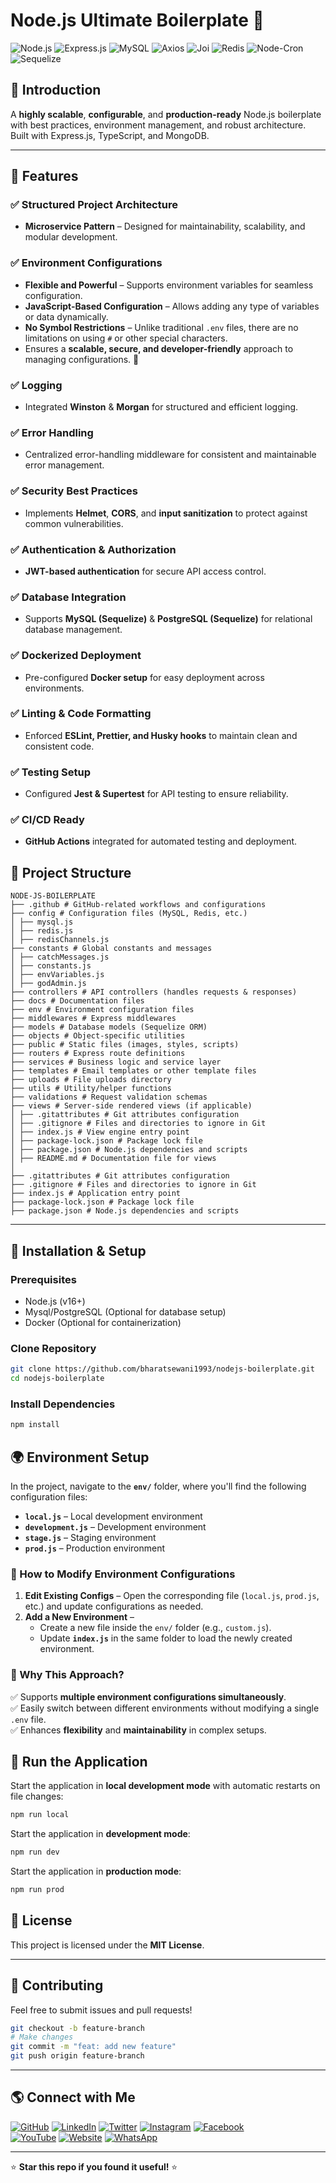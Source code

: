 # Node.js Ultimate Boilerplate 🚀

![Node.js](https://img.shields.io/badge/Node.js-339933?style=for-the-badge&logo=node.js&logoColor=white)
![Express.js](https://img.shields.io/badge/Express.js-000000?style=for-the-badge&logo=express&logoColor=white)
![MySQL](https://img.shields.io/badge/MySQL-005C84?style=for-the-badge&logo=mysql&logoColor=white)
![Axios](https://img.shields.io/badge/Axios-5A29E4?style=for-the-badge&logo=axios&logoColor=white)
![Joi](https://img.shields.io/badge/Joi-FFD700?style=for-the-badge&logo=javascript&logoColor=black)
![Redis](https://img.shields.io/badge/Redis-DC382D?style=for-the-badge&logo=redis&logoColor=white)
![Node-Cron](https://img.shields.io/badge/Node--Cron-43853D?style=for-the-badge&logo=javascript&logoColor=white)
![Sequelize](https://img.shields.io/badge/Sequelize-52B0E7?style=for-the-badge&logo=sequelize&logoColor=white)

## 🚀 Introduction
A **highly scalable**, **configurable**, and **production-ready** Node.js boilerplate with best practices, environment management, and robust architecture. Built with Express.js, TypeScript, and MongoDB.

---

## 🎯 Features  

### ✅ **Structured Project Architecture**  
- **Microservice Pattern** – Designed for maintainability, scalability, and modular development.  

### ✅ **Environment Configurations**  
- **Flexible and Powerful** – Supports environment variables for seamless configuration.  
- **JavaScript-Based Configuration** – Allows adding any type of variables or data dynamically.  
- **No Symbol Restrictions** – Unlike traditional `.env` files, there are no limitations on using `#` or other special characters.  
- Ensures a **scalable, secure, and developer-friendly** approach to managing configurations. 🚀  

### ✅ **Logging**  
- Integrated **Winston** & **Morgan** for structured and efficient logging.  

### ✅ **Error Handling**  
- Centralized error-handling middleware for consistent and maintainable error management.  

### ✅ **Security Best Practices**  
- Implements **Helmet**, **CORS**, and **input sanitization** to protect against common vulnerabilities.  

### ✅ **Authentication & Authorization**  
- **JWT-based authentication** for secure API access control.  

### ✅ **Database Integration**  
- Supports **MySQL (Sequelize)** & **PostgreSQL (Sequelize)** for relational database management.  

### ✅ **Dockerized Deployment**  
- Pre-configured **Docker setup** for easy deployment across environments.  

### ✅ **Linting & Code Formatting**  
- Enforced **ESLint, Prettier, and Husky hooks** to maintain clean and consistent code.  

### ✅ **Testing Setup**  
- Configured **Jest & Supertest** for API testing to ensure reliability.  

### ✅ **CI/CD Ready**  
- **GitHub Actions** integrated for automated testing and deployment.  

## 📂 Project Structure

```
NODE-JS-BOILERPLATE
├── .github # GitHub-related workflows and configurations
├── config # Configuration files (MySQL, Redis, etc.)
│ ├── mysql.js
│ ├── redis.js
│ ├── redisChannels.js
├── constants # Global constants and messages
│ ├── catchMessages.js
│ ├── constants.js
│ ├── envVariables.js
│ ├── godAdmin.js
├── controllers # API controllers (handles requests & responses)
├── docs # Documentation files
├── env # Environment configuration files
├── middlewares # Express middlewares
├── models # Database models (Sequelize ORM)
├── objects # Object-specific utilities
├── public # Static files (images, styles, scripts)
├── routers # Express route definitions
├── services # Business logic and service layer
├── templates # Email templates or other template files
├── uploads # File uploads directory
├── utils # Utility/helper functions
├── validations # Request validation schemas
├── views # Server-side rendered views (if applicable)
│ ├── .gitattributes # Git attributes configuration
│ ├── .gitignore # Files and directories to ignore in Git
│ ├── index.js # View engine entry point
│ ├── package-lock.json # Package lock file
│ ├── package.json # Node.js dependencies and scripts
│ ├── README.md # Documentation file for views
│
├── .gitattributes # Git attributes configuration
├── .gitignore # Files and directories to ignore in Git
├── index.js # Application entry point
├── package-lock.json # Package lock file
├── package.json # Node.js dependencies and scripts

```

---

## 🔧 Installation & Setup

### Prerequisites
- Node.js (v16+)
- Mysql/PostgreSQL (Optional for database setup)
- Docker (Optional for containerization)

### Clone Repository
```sh
git clone https://github.com/bharatsewani1993/nodejs-boilerplate.git
cd nodejs-boilerplate
```

### Install Dependencies
```sh
npm install
```

## 🌍 Environment Setup  

In the project, navigate to the **`env/`** folder, where you'll find the following configuration files:  

- **`local.js`** – Local development environment  
- **`development.js`** – Development environment  
- **`stage.js`** – Staging environment  
- **`prod.js`** – Production environment  

### 🔹 How to Modify Environment Configurations  
1. **Edit Existing Configs** – Open the corresponding file (`local.js`, `prod.js`, etc.) and update configurations as needed.  
2. **Add a New Environment** –  
   - Create a new file inside the `env/` folder (e.g., `custom.js`).  
   - Update **`index.js`** in the same folder to load the newly created environment.  

### 🚀 Why This Approach?  
✅ Supports **multiple environment configurations simultaneously**.  
✅ Easily switch between different environments without modifying a single `.env` file.  
✅ Enhances **flexibility** and **maintainability** in complex setups.  

## 🚀 Run the Application  

Start the application in **local development mode** with automatic restarts on file changes:  
```sh
npm run local
```

Start the application in **development mode**:  
```sh
npm run dev
```

Start the application in **production mode**:  
```sh
npm run prod
```


## 📜 License
This project is licensed under the **MIT License**.

---

## 🙌 Contributing
Feel free to submit issues and pull requests!

```sh
git checkout -b feature-branch
# Make changes
git commit -m "feat: add new feature"
git push origin feature-branch
```

---

## 🌎 Connect with Me  

[![GitHub](https://img.shields.io/badge/GitHub-100000?style=for-the-badge&logo=github&logoColor=white)](https://github.com/bharatsewani1993) 
[![LinkedIn](https://img.shields.io/badge/LinkedIn-0077B5?style=for-the-badge&logo=linkedin&logoColor=white)](https://linkedin.com/in/bharatsewani1993) 
[![Twitter](https://img.shields.io/badge/Twitter-1DA1F2?style=for-the-badge&logo=twitter&logoColor=white)](https://twitter.com/bharatsewani199) 
[![Instagram](https://img.shields.io/badge/Instagram-E4405F?style=for-the-badge&logo=instagram&logoColor=white)](https://instagram.com/sewani.bharat) 
[![Facebook](https://img.shields.io/badge/Facebook-1877F2?style=for-the-badge&logo=facebook&logoColor=white)](https://facebook.com/bharat.sewani.12)  
[![YouTube](https://img.shields.io/badge/YouTube-FF0000?style=for-the-badge&logo=youtube&logoColor=white)](https://www.youtube.com/@BharatSewani) 
[![Website](https://img.shields.io/badge/Website-000000?style=for-the-badge&logo=google-chrome&logoColor=white)](https://bharatsewani1993.github.io) 
[![WhatsApp](https://img.shields.io/badge/WhatsApp-25D366?style=for-the-badge&logo=whatsapp&logoColor=white)](https://wa.me/918890680093)  

---

⭐ **Star this repo if you found it useful!** ⭐
